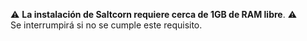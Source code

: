⚠️ **La instalación de Saltcorn requiere cerca de 1GB de RAM libre**. ⚠️  
Se interrumpirá si no se cumple este requisito.
